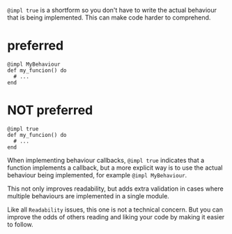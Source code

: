 `@impl true` is a shortform so you don't have to write the actual behaviour that is being implemented.
This can make code harder to comprehend.

# preferred

    @impl MyBehaviour
    def my_funcion() do
      # ...
    end

# NOT preferred

    @impl true
    def my_funcion() do
      # ...
    end

When implementing behaviour callbacks, `@impl true` indicates that a function implements a callback, but
a more explicit way is to use the actual behaviour being implemented, for example `@impl MyBehaviour`.

This not only improves readability, but adds extra validation in cases where multiple behaviours are
implemented in a single module.

Like all `Readability` issues, this one is not a technical concern.
But you can improve the odds of others reading and liking your code by making
it easier to follow.
